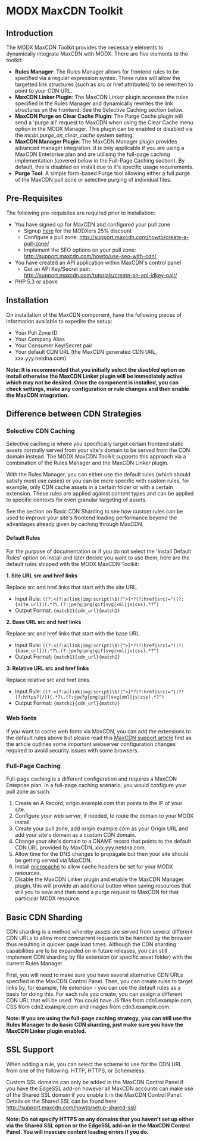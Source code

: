# MODX MaxCDN Toolkit

## Introduction
The MODX MaxCDN Toolkit provides the necessary elements to dynamically integrate MaxCDN with MODX. There are five elements to the toolkit:

* __Rules Manager__: The Rules Manager allows for frontend rules to be specified via a regular expression syntax. These rules will allow the targetted link structures (such as src or href attributes) to be rewritten to point to your CDN URL.
* __MaxCDN Linker Plugin__: The MaxCDN Linker plugin accesses the rules specified in the Rules Manager and dynamically rewrites the link structures on the frontend. See the Selective Caching section below.
* __MaxCDN Purge on Clear Cache Plugin__: The Purge Cache plugin will send a 'purge all' request to MaxCDN when using the Clear Cache menu option in the MODX Manager. This plugin can be enabled or disabled via the _mcdn.purge_on_clear_cache_ system setting.
* __MaxCDN Manager Plugin__: The MaxCDN Manager plugin provides advanced manager integration. It is only applicable if you are using a MaxCDN Enterprise plan and are utilising the full-page caching implementation (covered below in the Full-Page Caching section). By default, this is disabled on install due to it's specific usage requirements.
* __Purge Tool__: A simple form-based Purge tool allowing either a full purge of the MaxCDN pull zone or selective purging of individual files.

## Pre-Requisites
The following pre-requisites are required prior to installation:

* You have signed up for MaxCDN and configured your pull zone
	* Signup [here](http://tracking.maxcdn.com/c/90953/3982/378?u=http%3A%2F%2Fwww.maxcdn.com%2Fmodx%2F) for the MODXers 25% discount
    * Configure a pull zone: http://support.maxcdn.com/howto/create-a-pull-zone/
    * Implement the SEO options on your pull zone: http://support.maxcdn.com/howto/use-seo-with-cdn/
* You have created an API application within MaxCDN's control panel
	* Get an API Key/Secret pair: http://support.maxcdn.com/tutorials/create-an-api-idkey-pair/
* PHP 5.3 or above

## Installation
On installation of the MaxCDN component, have the following pieces of information available to expedite the setup:

* Your Pull Zone ID
* Your Company Alias
* Your Consumer Key/Secret pair
* Your default CDN URL (the MaxCDN generated CDN URL, xxx.yyy.netdna.com)

__Note: It is recommended that you initially select the _disabled_ option on install otherwise the MaxCDN Linker plugin will be immediately active which may not be desired. Once the component is installed, you can check settings, make any configuration or rule changes and then enable the MaxCDN integration.__ 

## Difference between CDN Strategies
### Selective CDN Caching

Selective caching is where you specifically target certain frontend static assets normally served from your site's domain to be served from the CDN domain instead. The MODX MaxCDN Toolkit supports this approach via a combination of the Rules Manager and the MaxCDN Linker plugin.

With the Rules Manager, you can either use the default rules (which should satisfy most use cases) or you can be more specific with custom rules, for example, only CDN cache assets in a certain folder or with a certain extension. These rules are applied against content types and can be applied to specific contexts for even granular targeting of assets.

See the section on Basic CDN Sharding to see how custom rules can be used to improve your site's frontend loading performance beyond the advantages already given by caching through MaxCDN.

#### Default Rules
For the purpose of documentation or if you do not select the 'Install Default Rules' option on install and later decide you want to use them, here are the default rules shipped with the MODX MaxCDN Toolkit:

__1. Site URL src and href links__

Replace src and href links that start with the site URL.

* Input Rule: ``((?:<(?:a|link|img|script)\b)[^>]*?(?:href|src)=")(?:{site_url})(.*?\.(?:jpe?g|png|gif|svg|xml|js|css).*?")``
* Output Format: ``{match1}{cdn_url}{match2}``

__2. Base URL src and href links__

Replace src and href links that start with the base URL.

* Input Rule: ``((?:<(?:a|link|img|script)\b)[^>]*?(?:href|src)=")(?:{base_url})(.*?\.(?:jpe?g|png|gif|svg|xml|js|css).*?")``
* Output Format: ``{match1}{cdn_url}{match2}``

__3. Relative URL src and href links__

Replace relative src and href links.

* Input Rule: ``((?:<(?:a|link|img|script)\b)[^>]*?(?:href|src)=")(?!(?:https?|/))(.*?\.(?:jpe?g|png|gif|svg|xml|js|css).*?")``
* Output Format: ``{match1}{cdn_url}{match2}``

### Web fonts

If you want to cache web fonts via MaxCDN, you can add the extensions to the default rules above but please read this [MaxCDN support article](http://support.maxcdn.com/howto/use-cdn-with-webfonts/) first as the article outlines some important webserver configuration changes required to avoid security issues with some browsers.

### Full-Page Caching

Full-page caching is a different configuration and requires a MaxCDN Enteprise plan. In a full-page caching scenario, you would configure your pull zone as such:

1. Create an A Record, origin.example.com that points to the IP of your site.
2. Configure your web server, if needed, to route the domain to your MODX install.
3. Create your pull zone, add origin.example.com as your Origin URL and add your site's domain as a custom CDN domain.
4. Change your site's domain to a CNAME record that points to the default CDN URL provided by MaxCDN, xxx.yyy.netdna.com.
5. Allow time for the DNS changes to propagate but then your site should be getting served via MaxCDN.
6. Install [microcache](https://github.com/opengeek/microcache/) to allow cache headers be set for your MODX resources.
7. Disable the MaxCDN Linker plugin and enable the MaxCDN Manager plugin, this will provide an additional button when saving resources that will you to save and then send a purge request to MaxCDN for that particular MODX resource.


## Basic CDN Sharding
CDN sharding is a method whereby assets are served from several different CDN URLs to allow more concurrent requests to be handled by the browser thus resulting in quicker page load times. Although the CDN sharding capabilities are to be expanded on in future releases, you can still implement CDN sharding by file extension (or specific asset folder) with the current Rules Manager.

First, you will need to make sure you have several alternative CDN URLs specified in the MaxCDN Control Panel. Then, you can create rules to target links by, for example, file extension - you can use the default rules as a basis for doing this. For each rule you create, you can assign a different CDN URL that will be used. You could have JS files from cdn1.example.com, CSS from cdn2.example.com and images from cdn3.example.com.

__Note: If you are using the full-page caching strategy, you can still use the Rules Manager to do basic CDN sharding, just make sure you have the MaxCDN Linker plugin enabled.__

## SSL Support

When adding a rule, you can select the scheme to use for the CDN URL from one of the following: HTTP, HTTPS, or Schemeless.

Custom SSL domains can only be added in the MaxCDN Control Panel if you have the EdgeSSL add-on however all MaxCDN accounts can make use of the Shared SSL domain if you enable it in the MaxCDN Control Panel. Details on the Shared SSL can be found here: http://support.maxcdn.com/howto/setup-shared-ssl/

__Note: Do not specify HTTPS on any domains that you haven't set up either via the Shared SSL option or the EdgeSSL add-on in the MaxCDN Control Panel. You will insecure content loading errors if you do.__
